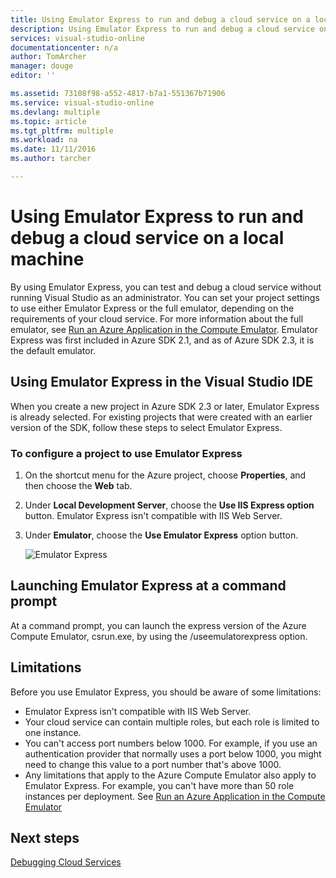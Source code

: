 ```yaml
---
title: Using Emulator Express to run and debug a cloud service on a local machine | Microsoft Docs
description: Using Emulator Express to run and debug a cloud service on a local machine
services: visual-studio-online
documentationcenter: n/a
author: TomArcher
manager: douge
editor: ''

ms.assetid: 73108f98-a552-4817-b7a1-551367b71906
ms.service: visual-studio-online
ms.devlang: multiple
ms.topic: article
ms.tgt_pltfrm: multiple
ms.workload: na
ms.date: 11/11/2016
ms.author: tarcher

---
```

# Using Emulator Express to run and debug a cloud service on a local machine
By using Emulator Express, you can test and debug a cloud service without running Visual Studio as an administrator. You can set your project settings to use either Emulator Express or the full emulator, depending on the requirements of your cloud service. For more information about the full emulator, see [Run an Azure Application in the Compute Emulator](storage/storage-use-emulator.md). Emulator Express was first included in Azure SDK 2.1, and as of Azure SDK 2.3, it is the default emulator.

## Using Emulator Express in the Visual Studio IDE
When you create a new project in Azure SDK 2.3 or later, Emulator Express is already selected. For existing projects that were created with an earlier version of the SDK, follow these steps to select Emulator Express.

### To configure a project to use Emulator Express
1. On the shortcut menu for the Azure project, choose **Properties**, and then choose the **Web** tab.
2. Under **Local Development Server**, choose the **Use IIS Express option** button. Emulator Express isn't compatible with IIS Web Server.
3. Under **Emulator**, choose the **Use Emulator Express** option button.
   
    ![Emulator Express](./media/vs-azure-tools-emulator-express-debug-run/IC673363.gif)

## Launching Emulator Express at a command prompt
At a command prompt, you can launch the express version of the Azure Compute Emulator, csrun.exe, by using the /useemulatorexpress option.

## Limitations
Before you use Emulator Express, you should be aware of some limitations:

* Emulator Express isn't compatible with IIS Web Server.
* Your cloud service can contain multiple roles, but each role is limited to one instance.
* You can't access port numbers below 1000. For example, if you use an authentication provider that normally uses a port below 1000, you might need to change this value to a port number that's above 1000.
* Any limitations that apply to the Azure Compute Emulator also apply to Emulator Express. For example, you can't have more than 50 role instances per deployment. See [Run an Azure Application in the Compute Emulator](http://go.microsoft.com/fwlink/p/?LinkId=623050)

## Next steps
[Debugging Cloud Services](https://msdn.microsoft.com/library/azure/ee405479.aspx)

